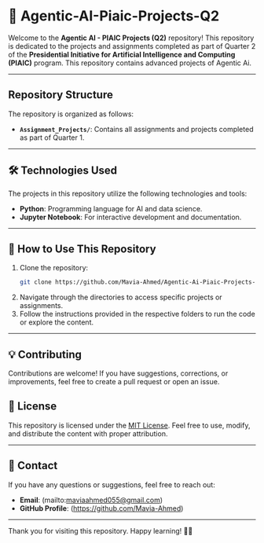 # 🤖 Agentic-AI-Piaic-Projects-Q2
Welcome to the **Agentic AI - PIAIC Projects (Q2)** repository! This repository is dedicated to the projects and assignments completed as part of Quarter 2 of the **Presidential Initiative for Artificial Intelligence and Computing (PIAIC)** program. This repository contains advanced projects of Agentic Ai.

---
## Repository Structure

The repository is organized as follows:

- **`Assignment_Projects/`**: Contains all assignments and projects completed as part of Quarter 1.

---
## 🛠️ Technologies Used

The projects in this repository utilize the following technologies and tools:

- **Python**: Programming language for AI and data science.
- **Jupyter Notebook**: For interactive development and documentation.

---
## 🎯 How to Use This Repository

1. Clone the repository:
   ```bash
   git clone https://github.com/Mavia-Ahmed/Agentic-Ai-Piaic-Projects-Q2.git
   ```
2. Navigate through the directories to access specific projects or assignments.
3. Follow the instructions provided in the respective folders to run the code or explore the content.

---
## 💡 Contributing

Contributions are welcome! If you have suggestions, corrections, or improvements, feel free to create a pull request or open an issue.

## 📜 License

This repository is licensed under the [MIT License](LICENSE). Feel free to use, modify, and distribute the content with proper attribution.

---
## 📩 Contact

If you have any questions or suggestions, feel free to reach out:

- **Email**: (mailto:maviaahmed055@gmail.com)
- **GitHub Profile**: (https://github.com/Mavia-Ahmed)

---
Thank you for visiting this repository. Happy learning! 🚀🎉
